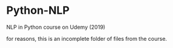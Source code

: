 # Python-NLP
NLP in Python course on Udemy (2019)

for reasons, this is an incomplete folder of files from the course. 
